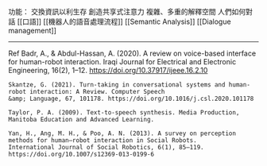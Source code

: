 功能：
	交換資訊以利生存
	創造共享式注意力
	複雜、多重的解釋空間
人們如何對話
[[口語]]
[[機器人的語音處理流程]]
[[Semantic Analysis]]
[[Dialogue management]]

---
Ref
	Badr, A., & Abdul-Hassan, A. (2020). A review on voice-based interface for human-robot interaction. Iraqi Journal for
	Electrical and Electronic Engineering, 16(2), 1–12. https://doi.org/10.37917/ijeee.16.2.10
	
	Skantze, G. (2021). Turn-taking in conversational systems and human-robot interaction: A Review. Computer Speech
	&amp; Language, 67, 101178. https://doi.org/10.1016/j.csl.2020.101178
	
	Taylor, P. A. (2009). Text-to-speech synthesis. Media Production, Manitoba Education and Advanced Learning.
	
	Yan, H., Ang, M. H., & Poo, A. N. (2013). A survey on perception methods for human–robot interaction in Social Robots.
	International Journal of Social Robotics, 6(1), 85–119. https://doi.org/10.1007/s12369-013-0199-6